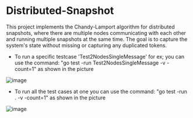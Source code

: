 # Distributed-Snapshot

This project implements the Chandy-Lamport algorithm for distributed snapshots, where there are multiple nodes communicating with each other and running multiple snapshots at the same time.
The goal is to capture the system's state without missing or capturing any duplicated tokens.

- To run a specific testcase 'Test2NodesSingleMessage' for ex; you can use the command:
"go test -run Test2NodesSingleMessage  -v -count=1" as shown in the picture

![image](https://github.com/omarsalah448/Distributed-Snapshot/assets/108231831/ec032bfd-1200-4006-a9b5-2e751eb0198e)

- To run all the test cases at one you can use the command:
"go test -run . -v -count=1" as shown in the picture

![image](https://github.com/omarsalah448/Distributed-Snapshot/assets/108231831/1e1ec9fe-0b27-43ec-8f0e-e9390ade1304)
